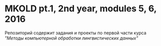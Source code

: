 # MKOLD pt.1, 2nd year, modules 5, 6, 2016

Репозиторий содержит задания и проекты по первой части курса *"Методы компьютерной обработки лингвистических данных"*
